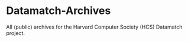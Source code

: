 # Datamatch-Archives
All (public) archives for the Harvard Computer Society (HCS) Datamatch project.
